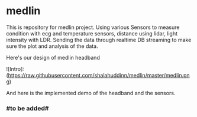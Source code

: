 # medlin

This is repository for medlin project. Using various Sensors to measure condition with ecg and temperature sensors, distance using lidar, light intensity with LDR. Sending the data through realtime DB streaming to make sure the plot and analysis of the data.

Here's our design of medlin headband

![Intro]:(https://raw.githubusercontent.com/shalahuddinn/medlin/master/medlin.png)

And here is the implemented demo of the headband and the sensors.
### #to be added#

